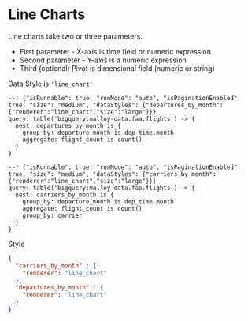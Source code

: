 # Line Charts
Line charts take two or three parameters.

* First parameter -  X-axis is time field or numeric expression
* Second parameter - Y-axis is a numeric expression
* Third (optional) Pivot is dimensional field (numeric or string)

Data Style is <code>'line_chart'</code>

```malloy
--! {"isRunnable": true, "runMode": "auto", "isPaginationEnabled": true, "size": "medium", "dataStyles": {"departures_by_month":{"renderer":"line_chart","size":"large"}}}
query: table('bigquery:malloy-data.faa.flights') -> {
  nest: departures_by_month is {
    group_by: departure_month is dep_time.month
    aggregate: flight_count is count()
  }
}
```

```malloy
--! {"isRunnable": true, "runMode": "auto", "isPaginationEnabled": true, "size": "medium", "dataStyles": {"carriers_by_month":{"renderer":"line_chart","size":"large"}}}
query: table('bigquery:malloy-data.faa.flights') -> {
  nest: carriers_by_month is {
    group_by: departure_month is dep_time.month
    aggregate: flight_count is count()
    group_by: carrier
  }
}
```

Style
```json
{
  "carriers_by_month" : {
    "renderer": "line_chart"
  },
  "departures_by_month" : {
    "renderer": "line_chart"
  }
}
```
